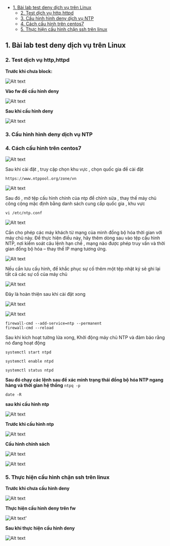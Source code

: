 
- [1. Bài lab test deny dịch vụ trên Linux](#1-bài-lab-test-deny-dịch-vụ-trên-linux)
  - [2. Test dịch vụ http,httpd](#2-test-dịch-vụ-httphttpd)
  - [3. Cấu hình hình deny dịch vụ NTP](#3-cấu-hình-hình-deny-dịch-vụ-ntp)
  - [4. Cách cấu hình trên centos7](#4-cách-cấu-hình-trên-centos7)
  - [5. Thực hiện cấu hình chặn ssh trên linux](#5-thực-hiện-cấu-hình-chặn-ssh-trên-linux)



## 1. Bài lab test deny dịch vụ trên Linux



### 2. Test dịch vụ http,httpd


**Trước khi chưa block:** 


![Alt text](./anh_lab_2/image-3.png)


**Vào fw để cấu hình deny**



![Alt text](./anh_lab_2/image-2.png)



**Sau khi cấu hình deny**


![Alt text](./anh_lab_2/image-4.png)



### 3. Cấu hình hình deny dịch vụ NTP 


### 4. Cách cấu hình trên centos7


![Alt text](./anh_lab_2/image-10.png)


Sau khi cài đặt , truy cập chọn khu vực , chọn quốc gia để cài đặt

`https://www.ntppool.org/zone/vn`


![Alt text](./anh_lab_2/image-11.png)


Sau đó , mở tệp cấu hình chính của ntp để chỉnh sửa , thay thế máy chủ công cộng mặc định bằng danh sách cung cấp quốc gia , khu vực

`vi /etc/ntp.conf`


![Alt text](./anh_lab_2/image-12.png)



Cần cho phép các máy khách từ mạng của mình đồng bộ hóa thời gian với máy chủ này. Để thực hiện điều này, hãy thêm dòng sau vào tệp cấu hình NTP, nơi kiểm soát câu lệnh hạn chế , mạng nào được phép truy vấn và thời gian đồng bộ hóa – thay thế IP mạng tương ứng.


![Alt text](./anh_lab_2/image-13.png)



Nếu cần lưu cấu hình, để khắc phục sự cố thêm một tệp nhật ký sẽ ghi lại tất cả các sự cố của máy chủ

![Alt text](./anh_lab_2/image-14.png)



Đây là hoàn thiện sau khi cài đặt xong



![Alt text](./anh_lab_2/image-15.png)


![Alt text](./anh_lab_2/image-16.png)


```
firewall-cmd --add-service=ntp --permanent
firewall-cmd --reload
```


Sau khi kích hoạt tường lửa xong, Khởi động máy chủ NTP và đảm bảo rằng nó đang hoạt động

`systemctl start ntpd`

`systemctl enable ntpd`

`systemctl status ntpd`



**Sau đó chạy các lệnh sau để xác minh trạng thái đồng bộ hóa NTP ngang hàng và thời gian hệ thống**
`ntpq -p`

`date -R`


**sau khi cấu hình ntp**

![Alt text](./anh_lab_2/image-6.png)



**Trước khi cấu hình ntp**



![Alt text](./anh_lab_2/image-7.png)




**Cấu hình chính sách**


![Alt text](./anh_lab_2/image-9.png)



![Alt text](./anh_lab_2/image-8.png)





### 5. Thực hiện cấu hình chặn ssh trên linux

**Trước khi chưa cấu hình deny**


![Alt text](./anh_lab_2/image-17.png)


**Thực hiện cấu hình deny trên fw**



![Alt text](./anh_lab_2/image-18.png)'


**Sau khi thực hiện cấu hình deny**



![Alt text](./anh_lab_2/image-19.png)




